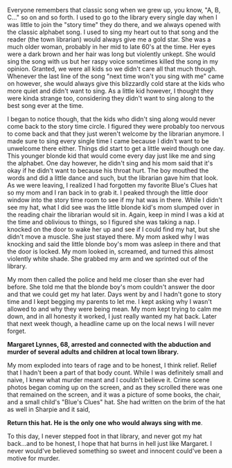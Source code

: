 Everyone remembers that classic song when we grew up, you know, "A, B, C..." so on and so forth. I used to go to the library every single day when I was little to join the "story time" they do there, and we always opened with the classic alphabet song. I used to sing my heart out to that song and the reader (the town librarian) would always give me a gold star. She was a much older woman, probably in her mid to late 60's at the time. Her eyes were a dark brown and her hair was long but violently unkept. She would sing the song with us but her raspy voice sometimes killed the song in my opinion. Granted, we were all kids so we didn't care all that much though. Whenever the last line of the song "next time won't you sing with me" came on however, she would always give this blizzardly cold stare at the kids who more quiet and didn't want to sing. As a little kid however, I thought they were kinda strange too, considering they didn't want to sing along to the best song ever at the time.

I began to notice though, that the kids who didn't sing along would never come back to the story time circle. I figured they were probably too nervous to come back and that they just weren't welcome by the librarian anymore. I made sure to sing every single time I came because I didn't want to be unwelcome there either. Things did start to get a little weird though one day. This younger blonde kid that would come every day just like me and sing the alphabet. One day however, he didn't sing and his mom said that it's okay if he didn't want to because his throat hurt. The boy mouthed the words and did a little dance and such, but the librarian gave him that look. As we were leaving, I realized I had forgotten my favorite Blue's Clues hat so my mom and I ran back in to grab it. I peaked through the little door window into the story time room to see if my hat was in there. While I didn't see my hat, what I did see was the little blonde kid's mom slumped over in the reading chair the librarian would sit in. Again, keep in mind I was a kid at the time and oblivious to things, so I figured she was taking a nap. I knocked on the door to wake her up and see if I could find my hat, but she didn't move a muscle. She just stayed there. My mom asked why I was knocking and said the little blonde boy's mom was asleep in there and that the door is locked. My mom looked in, screamed, and turned this almost violently white shade. She grabbed my arm and we sprinted out of the library.

My mom then called the police and held me closer than she ever had before. She told me that the blonde boy's mom couldn't answer the door and that we could get my hat later. Days went by and I hadn't gone to story time and I kept begging my parents to let me. I kept asking why I wasn't allowed to and why they were being mean. My mom kept trying to calm me down, and in all honesty it worked, I just really wanted my hat back. Later that next week though, a headline came up on the local news I will never forget.

**Margaret Lynnes, 68, arrested and connected with the abduction and murder of several adults and children at local town library.**

My mom exploded into tears of rage and to be honest, I think relief. Relief that I hadn't been a part of that body count. While I was definitely small and naive, I knew what murder meant and I couldn't believe it. Crime scene photos began coming up on the screen, and as they scrolled there was one that remained on the screen, and it was a picture of some books, the chair, and a small child's "Blue's Clues" hat. She had written on the brim of the hat as well in Sharpie and it said,

**Return this hat. He is the only one who would always sing with me**.

To this day, I never stepped foot in that library, and never got my hat back...and to be honest, I hope that hat burns in hell just like Margaret. I never would've believed something so sweet and innocent could've been a motive for murder.